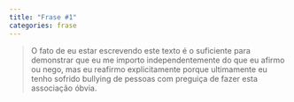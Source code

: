 ```yaml
---
title: "Frase #1"
categories: frase
---
```


> O fato de eu estar escrevendo este texto é o suficiente para demonstrar que eu me importo independentemente do que eu afirmo ou nego, mas eu reafirmo explicitamente porque ultimamente eu tenho sofrido bullying de pessoas com preguiça de fazer esta associação óbvia.
